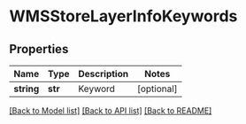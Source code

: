 # WMSStoreLayerInfoKeywords

## Properties
Name | Type | Description | Notes
------------ | ------------- | ------------- | -------------
**string** | **str** | Keyword | [optional] 

[[Back to Model list]](../README.md#documentation-for-models) [[Back to API list]](../README.md#documentation-for-api-endpoints) [[Back to README]](../README.md)


